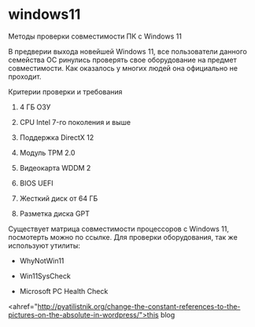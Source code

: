 # windows11

Методы проверки совместимости ПК с Windows 11

В предверии выхода новейшей Windows 11, все пользователи данного семейства ОС ринулись проверять свое оборудование на предмет совместимости. Как оказалось у многих людей она официально не проходит.



Критерии проверки и требования



1. 4 ГБ ОЗУ

2. CPU Intel 7-го поколения и выше

3. Поддержка DirectX 12

4. Модуль TPM 2.0

5. Видеокарта WDDM 2
6. BIOS UEFI

7. Жесткий диск от 64 ГБ

8. Разметка диска GPT



Существует матрица совместимости процессоров с Windows 11, посмотерть можно по ссылке. Для проверки оборудования, так же используют утилиты:

* WhyNotWin11

* Win11SysCheck

* Microsoft PC Health Check

<ahref="http://pyatilistnik.org/change-the-constant-references-to-the-pictures-on-the-absolute-in-wordpress/">this blog</a>
